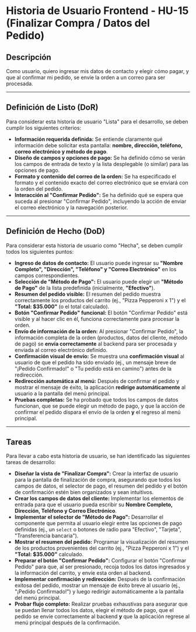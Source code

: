 # Historia de Usuario Frontend - HU-15 (Finalizar Compra / Datos del Pedido)

## Descripción

Como usuario, quiero ingresar mis datos de contacto y elegir cómo pagar, y que al confirmar mi pedido, se envíe la orden a un correo para ser procesada.

---

## Definición de Listo (DoR)

Para considerar esta historia de usuario "Lista" para el desarrollo, se deben cumplir los siguientes criterios:

* **Información requerida definida:** Se entiende claramente qué información debe solicitar esta pantalla: **nombre, dirección, teléfono, correo electrónico y método de pago**.
* **Diseño de campos y opciones de pago:** Se ha definido cómo se verán los campos de entrada de texto y la lista desplegable (o similar) para las opciones de pago.
* **Formato y contenido del correo de la orden:** Se ha especificado el formato y el contenido exacto del correo electrónico que se enviará con la orden del pedido.
* **Interacción al "Confirmar Pedido":** Se ha definido qué se espera que suceda al presionar "Confirmar Pedido", incluyendo la acción de enviar el correo electrónico y la navegación posterior.

---

## Definición de Hecho (DoD)

Para considerar esta historia de usuario como "Hecha", se deben cumplir todos los siguientes puntos:

* **Ingreso de datos de contacto:** El usuario puede ingresar su **"Nombre Completo", "Dirección", "Teléfono" y "Correo Electrónico"** en los campos correspondientes.
* **Selección de "Método de Pago":** El usuario puede elegir un **"Método de Pago"** de la lista predefinida (inicialmente, **"Efectivo"**).
* **Resumen del pedido visible:** El resumen del pedido muestra correctamente los productos del carrito (ej., "Pizza Pepperoni x 1") y el **"Total: $35.000"** (o el total calculado).
* **Botón "Confirmar Pedido" funcional:** El botón "Confirmar Pedido" está visible y al hacer clic en él, funciona correctamente para procesar la orden.
* **Envío de información de la orden:** Al presionar "Confirmar Pedido", la información completa de la orden (productos, datos del cliente, método de pago) se **envía correctamente** al backend para ser procesada y enviada al correo electrónico definido.
* **Confirmación visual de envío:** Se muestra una **confirmación visual** al usuario de que el pedido ha sido enviado (ej., un mensaje breve de "¡Pedido Confirmado!" o "Tu pedido está en camino") antes de la redirección.
* **Redirección automática al menú:** Después de confirmar el pedido y mostrar el mensaje de éxito, la aplicación **redirige automáticamente** al usuario a la pantalla del menú principal.
* **Pruebas completas:** Se ha probado que todos los campos de datos funcionan, que se puede elegir un método de pago, y que la acción de confirmar el pedido dispara el envío de la orden **y** el regreso al menú principal.

---

## Tareas

Para llevar a cabo esta historia de usuario, se han identificado las siguientes tareas de desarrollo:

* **Diseñar la vista de "Finalizar Compra":** Crear la interfaz de usuario para la pantalla de finalización de compra, asegurando que todos los campos de datos, el selector de pago, el resumen del pedido y el botón de confirmación estén bien organizados y sean intuitivos.
* **Crear los campos de datos del cliente:** Implementar los elementos de entrada para que el usuario pueda escribir su **Nombre Completo, Dirección, Teléfono y Correo Electrónico**.
* **Implementar el selector de "Método de Pago":** Desarrollar el componente que permita al usuario elegir entre las opciones de pago definidas (ej., un `select` o botones de radio para "Efectivo", "Tarjeta", "Transferencia bancaria").
* **Mostrar el resumen del pedido:** Programar la visualización del resumen de los productos provenientes del carrito (ej., "Pizza Pepperoni x 1") y el **"Total: $35.000"** calculado.
* **Preparar el botón "Confirmar Pedido":** Configurar el botón "Confirmar Pedido" para que, al ser presionado, recoja todos los datos ingresados y la información del carrito, y envíe esta orden al backend.
* **Implementar confirmación y redirección:** Después de la confirmación exitosa del pedido, mostrar un mensaje de éxito breve al usuario (ej., "¡Pedido Confirmado!") y luego redirigir automáticamente a la pantalla del menú principal.
* **Probar flujo completo:** Realizar pruebas exhaustivas para asegurar que se puedan llenar todos los datos, elegir el método de pago, que el pedido se envíe correctamente al backend **y** que la aplicación regrese al menú principal después de la confirmación.